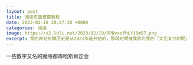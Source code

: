 ```yaml
---
layout: post
title: 阅读页面搭建教程
date: 2023-02-18 20:27:30 +0000
categories: 阅读
image: https://s2.loli.net/2023/02/19/RPNvxofhLYi8m57.png
excerpt: 我的网站折腾历史是从2021年底开始的，那段时期被我称为我的「文艺复兴时期」
---
```


一些数字又名的就啥都库哈斯肯定会
